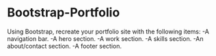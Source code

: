 # Bootstrap-Portfolio
Using Bootstrap, recreate your portfolio site with the following items: -A navigation bar. -A hero section. -A work section. -A skills section. -An about/contact section. -A footer section.
